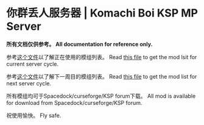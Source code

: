 # 你群丢人服务器 | Komachi Boi KSP MP Server

**所有文档仅供参考。 All documentation for reference only.**

参考[这个文件](./ModList.md)以了解正在使用的模组列表。
Read [this file](./ModList.md) to get the mod lsit for current server cycle.

参考[这个文件](./ModList_Plan.md)以了解下一周目的模组列表。
Read [this file](./ModList_Plan.md) to get the mod list for next server cycle.

所有模组均可于Spacedock/curseforge/KSP forum下载。
All mod is available for download from Spacedock/curseforge/KSP forum.

祝使用愉快。
Fly safe.
